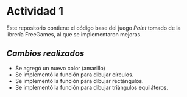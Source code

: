 # **Actividad 1**

Este repositorio contiene el código base del juego *Paint* tomado de la librería FreeGames, al que se implementaron mejoras.

## *Cambios realizados*

- Se agregó un nuevo color (amarillo)
- Se implementó la función para dibujar círculos.
- Se implementó la función para dibujar rectángulos.
- Se implementó la función para dibujar triángulos equiláteros.
